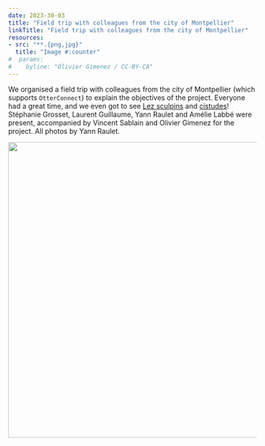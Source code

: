 ```yaml
---
date: 2023-30-03
title: "Field trip with colleagues from the city of Montpellier"
linkTitle: "Field trip with colleagues from the city of Montpellier"
resources:
- src: "**.{png,jpg}"
  title: "Image #:counter"
#  params:
#    byline: "Olivier Gimenez / CC-BY-CA"
---
```


We organised a field trip with colleagues from the city of Montpellier (which supports `OtterConnect`) to explain the objectives of the project. Everyone had a great time, and we even got to see [Lez sculpins](https://fr.wikipedia.org/wiki/Chabot_du_Lez) and [cistudes](https://fr.wikipedia.org/wiki/Cistude)! Stéphanie Grosset, Laurent Guillaume, Yann Raulet and Amélie Labbé were present, accompanied by Vincent Sablain and Olivier Gimenez for the project. All photos by Yann Raulet. 

<p align="center">
  <img width="660" height="600" src="diapo.png">
</p>

